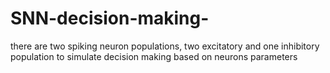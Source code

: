 # SNN-decision-making-
there are two spiking neuron populations, two excitatory and one inhibitory population to simulate decision making based on neurons parameters 
